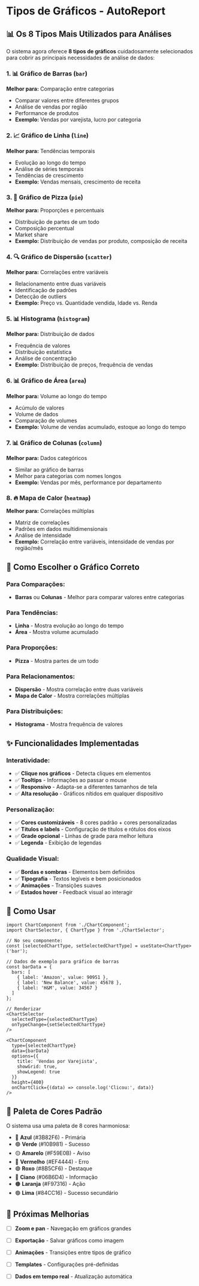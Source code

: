 # Tipos de Gráficos - AutoReport

## 📊 Os 8 Tipos Mais Utilizados para Análises

O sistema agora oferece **8 tipos de gráficos** cuidadosamente selecionados para cobrir as principais necessidades de análise de dados:

### 1. 📊 Gráfico de Barras (`bar`)
**Melhor para:** Comparação entre categorias
- Comparar valores entre diferentes grupos
- Análise de vendas por região
- Performance de produtos
- **Exemplo:** Vendas por varejista, lucro por categoria

### 2. 📈 Gráfico de Linha (`line`)
**Melhor para:** Tendências temporais
- Evolução ao longo do tempo
- Análise de séries temporais
- Tendências de crescimento
- **Exemplo:** Vendas mensais, crescimento de receita

### 3. 🥧 Gráfico de Pizza (`pie`)
**Melhor para:** Proporções e percentuais
- Distribuição de partes de um todo
- Composição percentual
- Market share
- **Exemplo:** Distribuição de vendas por produto, composição de receita

### 4. 🔍 Gráfico de Dispersão (`scatter`)
**Melhor para:** Correlações entre variáveis
- Relacionamento entre duas variáveis
- Identificação de padrões
- Detecção de outliers
- **Exemplo:** Preço vs. Quantidade vendida, Idade vs. Renda

### 5. 📊 Histograma (`histogram`)
**Melhor para:** Distribuição de dados
- Frequência de valores
- Distribuição estatística
- Análise de concentração
- **Exemplo:** Distribuição de preços, frequência de vendas

### 6. 📊 Gráfico de Área (`area`)
**Melhor para:** Volume ao longo do tempo
- Acúmulo de valores
- Volume de dados
- Comparação de volumes
- **Exemplo:** Volume de vendas acumulado, estoque ao longo do tempo

### 7. 📊 Gráfico de Colunas (`column`)
**Melhor para:** Dados categóricos
- Similar ao gráfico de barras
- Melhor para categorias com nomes longos
- **Exemplo:** Vendas por mês, performance por departamento

### 8. 🔥 Mapa de Calor (`heatmap`)
**Melhor para:** Correlações múltiplas
- Matriz de correlações
- Padrões em dados multidimensionais
- Análise de intensidade
- **Exemplo:** Correlação entre variáveis, intensidade de vendas por região/mês

## 🎯 Como Escolher o Gráfico Correto

### Para Comparações:
- **Barras** ou **Colunas** - Melhor para comparar valores entre categorias

### Para Tendências:
- **Linha** - Mostra evolução ao longo do tempo
- **Área** - Mostra volume acumulado

### Para Proporções:
- **Pizza** - Mostra partes de um todo

### Para Relacionamentos:
- **Dispersão** - Mostra correlação entre duas variáveis
- **Mapa de Calor** - Mostra correlações múltiplas

### Para Distribuições:
- **Histograma** - Mostra frequência de valores

## ✨ Funcionalidades Implementadas

### Interatividade:
- ✅ **Clique nos gráficos** - Detecta cliques em elementos
- ✅ **Tooltips** - Informações ao passar o mouse
- ✅ **Responsivo** - Adapta-se a diferentes tamanhos de tela
- ✅ **Alta resolução** - Gráficos nítidos em qualquer dispositivo

### Personalização:
- ✅ **Cores customizáveis** - 8 cores padrão + cores personalizadas
- ✅ **Títulos e labels** - Configuração de títulos e rótulos dos eixos
- ✅ **Grade opcional** - Linhas de grade para melhor leitura
- ✅ **Legenda** - Exibição de legendas

### Qualidade Visual:
- ✅ **Bordas e sombras** - Elementos bem definidos
- ✅ **Tipografia** - Textos legíveis e bem posicionados
- ✅ **Animações** - Transições suaves
- ✅ **Estados hover** - Feedback visual ao interagir

## 🔧 Como Usar

```tsx
import ChartComponent from './ChartComponent';
import ChartSelector, { ChartType } from './ChartSelector';

// No seu componente:
const [selectedChartType, setSelectedChartType] = useState<ChartType>('bar');

// Dados de exemplo para gráfico de barras
const barData = {
  bars: [
    { label: 'Amazon', value: 90951 },
    { label: 'New Balance', value: 45678 },
    { label: 'H&M', value: 34567 }
  ]
};

// Renderizar
<ChartSelector
  selectedType={selectedChartType}
  onTypeChange={setSelectedChartType}
/>

<ChartComponent
  type={selectedChartType}
  data={barData}
  options={{
    title: 'Vendas por Varejista',
    showGrid: true,
    showLegend: true
  }}
  height={400}
  onChartClick={(data) => console.log('Clicou:', data)}
/>
```

## 🎨 Paleta de Cores Padrão

O sistema usa uma paleta de 8 cores harmoniosa:
- 🔵 **Azul** (#3B82F6) - Primária
- 🟢 **Verde** (#10B981) - Sucesso
- 🟡 **Amarelo** (#F59E0B) - Aviso
- 🔴 **Vermelho** (#EF4444) - Erro
- 🟣 **Roxo** (#8B5CF6) - Destaque
- 🔵 **Ciano** (#06B6D4) - Informação
- 🟠 **Laranja** (#F97316) - Ação
- 🟢 **Lima** (#84CC16) - Sucesso secundário

## 🚀 Próximas Melhorias

- [ ] **Zoom e pan** - Navegação em gráficos grandes
- [ ] **Exportação** - Salvar gráficos como imagem
- [ ] **Animações** - Transições entre tipos de gráfico
- [ ] **Templates** - Configurações pré-definidas
- [ ] **Dados em tempo real** - Atualização automática





